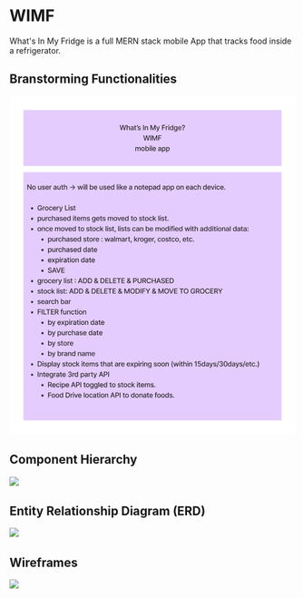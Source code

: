 # WIMF
What's In My Fridge is a full MERN stack mobile App that tracks food inside a refrigerator.

<h2>Branstorming Functionalities</h2>
<img src="brainstorm.png" />

<h2>Component Hierarchy</h2>
<img src="Component Hierarchy.png"/>

<h2>Entity Relationship Diagram (ERD)</h2>
<img src="WIMF ERD.png"/>

<h2>Wireframes</h2>
<img src="wireframes.png"/>
